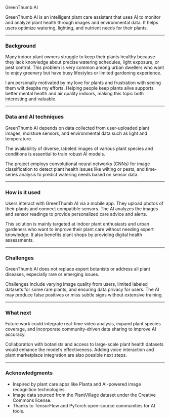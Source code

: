  GreenThumb AI

GreenThumb AI is an intelligent plant care assistant that uses AI to monitor and analyze plant health through images and environmental data. It helps users optimize watering, lighting, and nutrient needs for their plants.

---

### Background

Many indoor plant owners struggle to keep their plants healthy because they lack knowledge about precise watering schedules, light exposure, or pest control. This problem is very common among urban dwellers who want to enjoy greenery but have busy lifestyles or limited gardening experience.

I am personally motivated by my love for plants and frustration with seeing them wilt despite my efforts. Helping people keep plants alive supports better mental health and air quality indoors, making this topic both interesting and valuable.

---

### Data and AI techniques

GreenThumb AI depends on data collected from user-uploaded plant images, moisture sensors, and environmental data such as light and temperature.

The availability of diverse, labeled images of various plant species and conditions is essential to train robust AI models.

The project employs convolutional neural networks (CNNs) for image classification to detect plant health issues like wilting or pests, and time-series analysis to predict watering needs based on sensor data.

---

### How is it used

Users interact with GreenThumb AI via a mobile app. They upload photos of their plants and connect compatible sensors. The AI analyzes the images and sensor readings to provide personalized care advice and alerts.

This solution is mainly targeted at indoor plant enthusiasts and urban gardeners who want to improve their plant care without needing expert knowledge. It also benefits plant shops by providing digital health assessments.

---

### Challenges

GreenThumb AI does not replace expert botanists or address all plant diseases, especially rare or emerging issues.

Challenges include varying image quality from users, limited labeled datasets for some rare plants, and ensuring data privacy for users. The AI may produce false positives or miss subtle signs without extensive training.

---

### What next

Future work could integrate real-time video analysis, expand plant species coverage, and incorporate community-driven data sharing to improve AI accuracy.

Collaboration with botanists and access to large-scale plant health datasets would enhance the model’s effectiveness. Adding voice interaction and plant marketplace integration are also possible next steps.

---

### Acknowledgments

* Inspired by plant care apps like Planta and AI-powered image recognition technologies.
* Image data sourced from the PlantVillage dataset under the Creative Commons license.
* Thanks to TensorFlow and PyTorch open-source communities for AI tools.



